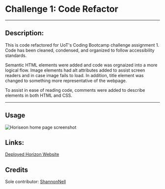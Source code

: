 # Challenge 1: Code Refactor

***

## Description:

This is code refactored for UoT's Coding Bootcamp challenge assignment 1. Code has been cleaned, condensed, and organized to follow accessibility standards.

Semantic HTML elements were added and code was orgnaized into a more logical flow. Image elements had alt attributes added to assist screen readers and in case image fails to load. In addition, title element was changed to something more representative of the webpage. 

To assist in ease of reading code, comments were added to describe elements in both HTML and CSS.

***
## Usage

![Horiseon home page screenshot](develop/assets/images/c1_screenshot.png)

## Links:
[Deployed Horizon Website]( https://shannonnell.github.io/UoT-coding-challenge-1/)

## Credits
Sole contributor: [ShannonNell](https://github.com/ShannonNell)

